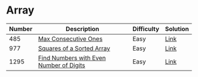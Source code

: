 # Array
<div class="array-table"></div>

Number | Description                           | Difficulty | Solution
------- | ------------------------------------- | -------- |--------
485 | [Max Consecutive Ones](https://leetcode.com/problems/max-consecutive-ones/) | Easy | [Link](https://leetcode.com/problems/max-consecutive-ones/discuss/676283/C-O(n)-solution)
977 | [Squares of a Sorted Array](https://leetcode.com/problems/squares-of-a-sorted-array/) | Easy | [Link](https://leetcode.com/problems/squares-of-a-sorted-array/discuss/678147/C-two-pointer-solution)
1295 | [Find Numbers with Even Number of Digits](https://leetcode.com/problems/find-numbers-with-even-number-of-digits/) | Easy | [Link](https://leetcode.com/problems/find-numbers-with-even-number-of-digits/discuss/676762/C-solution-(3-ways-to-get-number-of-digits))

<div class="array-table"></div>
